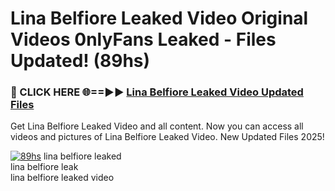 # Lina Belfiore Leaked Video Original Videos 0nlyFans Leaked - Files Updated! (89hs)

<h3>🔴 CLICK HERE 🌐==►► <a href="https://tinyurl.com/2jnfzry5" rel="nofollow">Lina Belfiore Leaked Video Updated Files</a></h3>

Get Lina Belfiore Leaked Video and all content. Now you can access all videos and pictures of Lina Belfiore Leaked Video. New Updated Files 2025!

[![89hs](https://i.imgur.com/GyGTBgg.gif)](https://tinyurl.com/2jnfzry5)
lina belfiore leaked<br>
lina belfiore leak<br>
lina belfiore leaked video